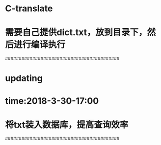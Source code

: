 # C-translate
# 需要自己提供dict.txt，放到目录下，然后进行编译执行
##########################################
#  updating 
#  time:2018-3-30-17:00
#  将txt装入数据库，提高查询效率
##########################################